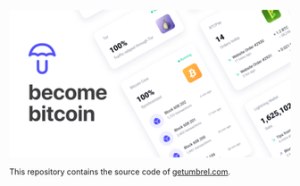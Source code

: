 [![Umbrel](assets/img/share.png)](https://getumbrel.com)

This repository contains the source code of [getumbrel.com](https://getumbrel.com).
